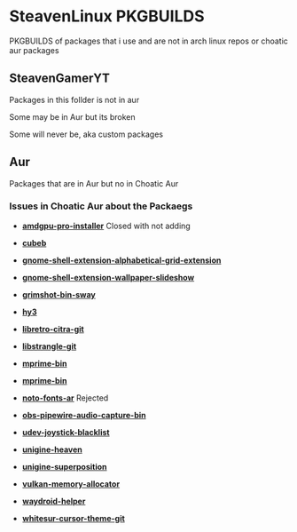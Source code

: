 # SteavenLinux PKGBUILDS

PKGBUILDS of packages that i use and are not in arch linux repos or choatic aur packages

## SteavenGamerYT

Packages in this follder is not in aur

Some may be in Aur but its broken

Some will never be, aka custom packages

## Aur

Packages that are in Aur but no in Choatic Aur

### Issues in Choatic Aur about the Packaegs

- [**amdgpu-pro-installer**](https://github.com/chaotic-aur/packages/issues/3105) Closed with not adding

- [**cubeb**](https://github.com/chaotic-aur/packages/issues/3566)

- [**gnome-shell-extension-alphabetical-grid-extension**](https://github.com/chaotic-aur/packages/issues/3568)

- [**gnome-shell-extension-wallpaper-slideshow**](https://github.com/chaotic-aur/packages/issues/3569)

- [**grimshot-bin-sway**](https://github.com/chaotic-aur/packages/issues/3570)

- [**hy3**](https://github.com/chaotic-aur/packages/issues/3571)

- [**libretro-citra-git**](https://github.com/chaotic-aur/packages/issues/3572)

- [**libstrangle-git**](https://github.com/chaotic-aur/packages/issues/3573)

- [**mprime-bin**](https://github.com/chaotic-aur/packages/issues/3574)

- [**mprime-bin**](https://github.com/chaotic-aur/packages/issues/3560)

- [**noto-fonts-ar**](https://github.com/chaotic-aur/packages/issues/3564) Rejected

- [**obs-pipewire-audio-capture-bin**](https://github.com/chaotic-aur/packages/issues/3557)

- [**udev-joystick-blacklist**](https://github.com/chaotic-aur/packages/issues/3575)

- [**unigine-heaven**](https://github.com/chaotic-aur/packages/issues/3561)

- [**unigine-superposition**](https://github.com/chaotic-aur/packages/issues/3562)

- [**vulkan-memory-allocator**](https://github.com/chaotic-aur/packages/issues/3576)

- [**waydroid-helper**](https://github.com/chaotic-aur/packages/issues/3556)

- [**whitesur-cursor-theme-git**](https://github.com/chaotic-aur/packages/issues/3577)
